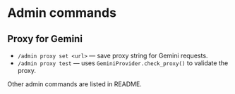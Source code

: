 # Admin commands

## Proxy for Gemini

- `/admin proxy set <url>` — save proxy string for Gemini requests.
- `/admin proxy test` — uses `GeminiProvider.check_proxy()` to validate the proxy.

Other admin commands are listed in README.

